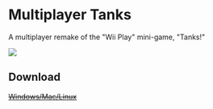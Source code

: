 # Multiplayer Tanks
A multiplayer remake of the "Wii Play" mini-game, "Tanks!"  

![](https://imgur.com/a/DuCya77.gif)

## Download  
[~~Windows/Mac/Linux~~](https://github.com/hadley31/multiplayer-tanks/releases/download/v0.0.1-alpha/Multiplayer_Tanks_Demo.zip)
